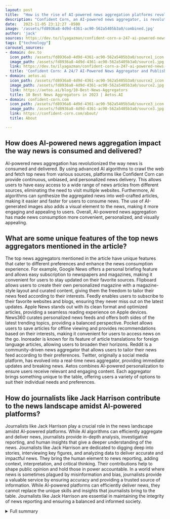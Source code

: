 ```yaml
---
layout: post
title:  "How is the rise of AI-powered news aggregation platforms revolutionizing the way news is consumed and delivered?"
description: "Confident Corn, an AI-powered news aggregator, is revolutionizing news consumption with its advanced algorithms. In addition, journalists like Jack Harrison are making a significant impact in delivering accurate and impactful news. Let's take a closer look at the top news aggregators and the role they play, as well as the influence of journalists in shaping the news landscape."
date:   2023-11-05 23:12:27 -0500
image: '/assets/fd8936a8-4d9d-4361-ac90-562a5405b3a0/combined.jpg'
author: 'jack'
sources: https://dev.to/ilyagazman/confident-corn-a-247-ai-powered-news-aggregator-and-publisher-1db8 https://confident-corn.com/about/ https://aetos.ai/blog/10-Best-News-Aggregators
tags: ["technology"]
carousel_sources:
- domain: dev.to
  icon_path: /assets/fd8936a8-4d9d-4361-ac90-562a5405b3a0/source1_icon.jpg
  image_path: /assets/fd8936a8-4d9d-4361-ac90-562a5405b3a0/source1.jpg
  link: https://dev.to/ilyagazman/confident-corn-a-247-ai-powered-news-aggregator-and-publisher-1db8
  title: 'Confident Corn: A 24/7 AI-Powered News Aggregator and Publisher - DEV Community'
- domain: aetos.ai
  icon_path: /assets/fd8936a8-4d9d-4361-ac90-562a5405b3a0/source2_icon.jpg
  image_path: /assets/fd8936a8-4d9d-4361-ac90-562a5405b3a0/source2.jpg
  link: https://aetos.ai/blog/10-Best-News-Aggregators
  title: 10 Best News Aggregators in 2023 | Aetos.AI
- domain: confident-corn.com
  icon_path: /assets/fd8936a8-4d9d-4361-ac90-562a5405b3a0/source3_icon.jpg
  image_path: /assets/fd8936a8-4d9d-4361-ac90-562a5405b3a0/source3.jpg
  link: https://confident-corn.com/about/
  title: About

---
```


## How does AI-powered news aggregation impact the way news is consumed and delivered?
AI-powered news aggregation has revolutionized the way news is consumed and delivered. By using advanced AI algorithms to crawl the web and fetch top news from various sources, platforms like Confident Corn can provide continuous, unbiased, and personalized news delivery. This allows users to have easy access to a wide range of news articles from different sources, eliminating the need to visit multiple websites. Furthermore, AI algorithms can synthesize the aggregated news into well-crafted articles, making it easier and faster for users to consume news. The use of AI-generated images also adds a visual element to the news, making it more engaging and appealing to users. Overall, AI-powered news aggregation has made news consumption more convenient, personalized, and visually appealing.

## What are some unique features of the top news aggregators mentioned in the article?
The top news aggregators mentioned in the article have unique features that cater to different preferences and enhance the news consumption experience. For example, Google News offers a personal briefing feature and allows easy subscription to newspapers and magazines, making it convenient for users to stay updated on their favorite sources. Flipboard allows users to create their own personalized magazine with a magazine-style layout and curated content, giving them the freedom to tailor their news feed according to their interests. Feedly enables users to subscribe to their favorite websites and blogs, ensuring they never miss out on the latest updates. Apple News stands out with its clean format and optimized articles, providing a seamless reading experience on Apple devices. News360 curates personalized news feeds and offers both sides of the latest trending topics, providing a balanced perspective. Pocket allows users to save articles for offline viewing and provides recommendations based on their interests, making it convenient for users to access news on the go. Inoreader is known for its feature of article translations for foreign language articles, allowing users to broaden their horizons. Reddit is a community-driven news aggregator that allows users to tailor their news feed according to their preferences. Twitter, originally a social media platform, has evolved into a real-time news aggregator, providing immediate updates and breaking news. Aetos combines AI-powered personalization to ensure users receive relevant and engaging content. Each aggregator brings something unique to the table, offering users a variety of options to suit their individual needs and preferences.

## How do journalists like Jack Harrison contribute to the news landscape amidst AI-powered platforms?
Journalists like Jack Harrison play a crucial role in the news landscape amidst AI-powered platforms. While AI algorithms can efficiently aggregate and deliver news, journalists provide in-depth analysis, investigative reporting, and human insights that give a deeper understanding of the news. Journalists like Jack Harrison are dedicated to digging deep into stories, interviewing key figures, and analyzing data to deliver accurate and impactful news. They bring the human element to news reporting, adding context, interpretation, and critical thinking. Their contributions help to shape public opinion and hold those in power accountable. In a world where news is sometimes plagued by misinformation and bias, journalists provide a valuable service by ensuring accuracy and providing a trusted source of information. While AI-powered platforms can efficiently deliver news, they cannot replace the unique skills and insights that journalists bring to the table. Journalists like Jack Harrison are essential in maintaining the integrity of news reporting and ensuring a balanced and informed society.



<details>
  <summary>Full summary</summary>
<p>Confident Corn is an AI-powered news aggregator and publisher that operates 24/7. It uses AI algorithms to crawl the web and fetch top news from various sources. The platform synthesizes the aggregated news into well-crafted articles using advanced AI algorithms. Even the images on the site are AI-generated. Confident Corn shares the news on multiple platforms, including Facebook, Twitter, Reddit, and possibly Dev.to in the future. It ensures continuous, unbiased, and personalized news delivery using AI. The platform represents a new frontier in news consumption and invites users to explore and provide feedback to help evolve and redefine the news landscape.</p>
<p>In 2023, the landscape of news aggregation has seen significant growth and diversity. The rise of AI-powered platforms has revolutionized the way news is consumed and delivered. Let's take a closer look at some of the top news aggregators and their unique features.</p>
<ol>
<li>
<p>Google News: A popular news aggregator that offers a personal briefing and allows easy subscription to newspapers and magazines.</p>
</li>
<li>
<p>Flipboard: An aggregator that allows users to create their own personalized magazine with a magazine-style layout and curated content.</p>
</li>
<li>
<p>Feedly: A platform that enables users to subscribe to their favorite websites and blogs, ensuring they never miss out on the latest updates.</p>
</li>
<li>
<p>Apple News: A news aggregator app pre-installed on all Apple devices, featuring a clean format and optimized articles.</p>
</li>
<li>
<p>News360: An AI-powered news aggregator that curates personalized news feeds, providing a balanced perspective by offering both sides of the latest trending topics.</p>
</li>
<li>
<p>Pocket: A read-it-later app that allows users to save articles for offline viewing, with recommendations based on their interests.</p>
</li>
<li>
<p>Inoreader: An RSS reader known for its feature of article translations for foreign language articles, allowing users to customize their news feed to their specific interests.</p>
</li>
<li>
<p>Reddit: A community-driven news aggregator with an active community where users can tailor their news feed.</p>
</li>
<li>
<p>Twitter: Originally a social media platform, Twitter has evolved into a real-time news aggregator, providing updates and breaking news.</p>
</li>
<li>
<p>Aetos: A cutting-edge news aggregator that combines AI-powered personalization, ensuring users receive relevant and engaging content.</p>
</li>
</ol>
<p>As the news landscape continues to evolve, these aggregators play a pivotal role in delivering accurate, impactful, and personalized news to users. Each platform offers a unique set of features and caters to different preferences, ensuring that users can tailor their news consumption experience.</p>
<p>However, it's not just AI-powered platforms that are shaping the news landscape. Journalists like Jack Harrison are also making a significant impact. Jack Harrison introduces himself as a journalist dedicated to digging deep into stories, interviewing key figures, analyzing data, and delivering accurate and impactful news. His news informs and engages readers, providing them with a deeper understanding of the world.</p>
<p>In conclusion, the evolution of news aggregators coupled with the dedication of journalists like Jack Harrison has transformed news consumption. The availability of diverse platforms and personalized news delivery ensures that users can stay informed and engaged. Whether it's AI algorithms or investigative journalism, the news landscape continues to redefine itself, inviting users to explore, share their thoughts, and help shape its future.</p>
</details>
